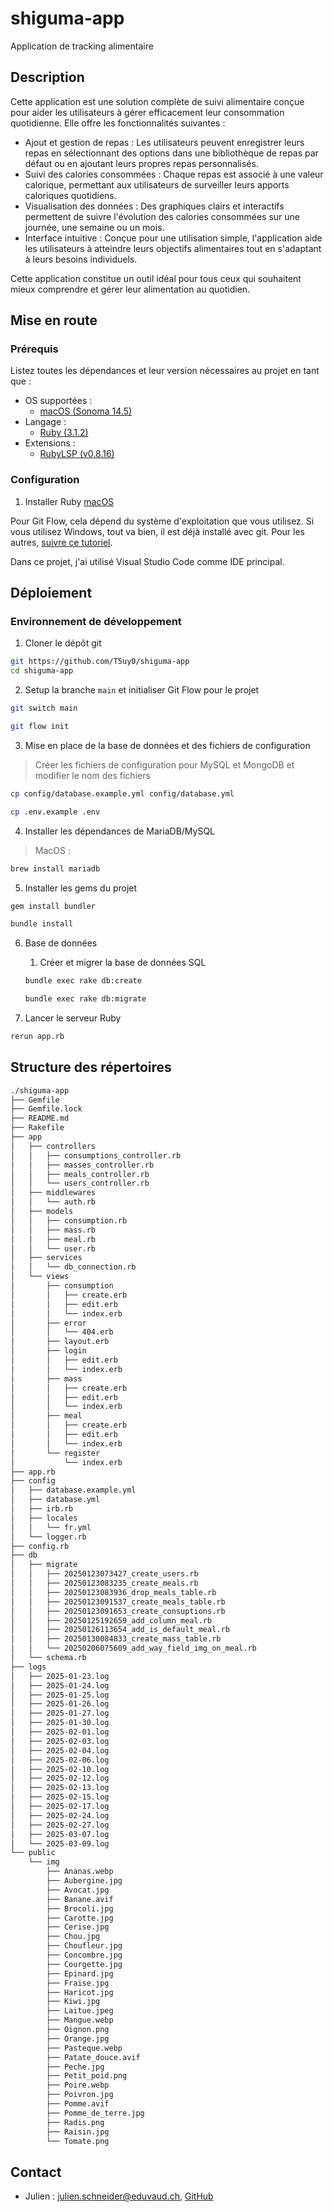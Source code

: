 # shiguma-app
Application de tracking alimentaire

## Description

Cette application est une solution complète de suivi alimentaire conçue pour aider les utilisateurs à gérer efficacement leur consommation quotidienne. Elle offre les fonctionnalités suivantes :

- Ajout et gestion de repas : Les utilisateurs peuvent enregistrer leurs repas en sélectionnant des options dans une bibliothèque de repas par défaut ou en ajoutant leurs propres repas personnalisés.
- Suivi des calories consommées : Chaque repas est associé à une valeur calorique, permettant aux utilisateurs de surveiller leurs apports caloriques quotidiens.
- Visualisation des données : Des graphiques clairs et interactifs permettent de suivre l'évolution des calories consommées sur une journée, une semaine ou un mois.
- Interface intuitive : Conçue pour une utilisation simple, l'application aide les utilisateurs à atteindre leurs objectifs alimentaires tout en s'adaptant à leurs besoins individuels.

Cette application constitue un outil idéal pour tous ceux qui souhaitent mieux comprendre et gérer leur alimentation au quotidien.

## Mise en route

### Prérequis

Listez toutes les dépendances et leur version nécessaires au projet en tant que :

- OS supportées :
  - [macOS (Sonoma 14.5)](https://www.iclarified.com/91544/where-to-download-macos-sonoma)
- Langage :
  - [Ruby (3.1.2)](https://www.ruby-lang.org/en/documentation/installation/)
- Extensions :
  - [RubyLSP (v0.8.16)](https://shopify.github.io/ruby-lsp/#with-vs-code)

### Configuration

1. Installer Ruby
   [macOS](https://www.ruby-lang.org/en/documentation/installation/#homebrew)

Pour Git Flow, cela dépend du système d'exploitation que vous utilisez. Si vous utilisez Windows, tout va bien, il est déjà installé avec git. Pour les autres, [suivre ce tutoriel](https://skoch.github.io/Git-Workflow/).

Dans ce projet, j'ai utilisé Visual Studio Code comme IDE principal.

## Déploiement

### Environnement de développement

1. Cloner le dépôt git

```bash
git https://github.com/T5uy0/shiguma-app
cd shiguma-app
```

2. Setup la branche `main` et initialiser Git Flow pour le projet

```bash
git switch main

git flow init
```

3. Mise en place de la base de données et des fichiers de configuration

> Créer les fichiers de configuration pour MySQL et MongoDB et modifier le nom des fichiers

```bash
cp config/database.example.yml config/database.yml

cp .env.example .env 
```

4. Installer les dépendances de MariaDB/MySQL

> MacOS :

```bash
brew install mariadb
```

5. Installer les gems du projet

```bash
gem install bundler

bundle install
```

6. Base de données

   1. Créer et migrer la base de données SQL

   ```bash
   bundle exec rake db:create

   bundle exec rake db:migrate
   ```

8. Lancer le serveur Ruby

```bash
rerun app.rb
```

## Structure des répertoires

```bash
./shiguma-app
├── Gemfile
├── Gemfile.lock
├── README.md
├── Rakefile
├── app
│   ├── controllers
│   │   ├── consumptions_controller.rb
│   │   ├── masses_controller.rb
│   │   ├── meals_controller.rb
│   │   └── users_controller.rb
│   ├── middlewares
│   │   └── auth.rb
│   ├── models
│   │   ├── consumption.rb
│   │   ├── mass.rb
│   │   ├── meal.rb
│   │   └── user.rb
│   ├── services
│   │   └── db_connection.rb
│   └── views
│       ├── consumption
│       │   ├── create.erb
│       │   ├── edit.erb
│       │   └── index.erb
│       ├── error
│       │   └── 404.erb
│       ├── layout.erb
│       ├── login
│       │   ├── edit.erb
│       │   └── index.erb
│       ├── mass
│       │   ├── create.erb
│       │   ├── edit.erb
│       │   └── index.erb
│       ├── meal
│       │   ├── create.erb
│       │   ├── edit.erb
│       │   └── index.erb
│       └── register
│           └── index.erb
├── app.rb
├── config
│   ├── database.example.yml
│   ├── database.yml
│   ├── irb.rb
│   ├── locales
│   │   └── fr.yml
│   └── logger.rb
├── config.rb
├── db
│   ├── migrate
│   │   ├── 20250123073427_create_users.rb
│   │   ├── 20250123083235_create_meals.rb
│   │   ├── 20250123083936_drop_meals_table.rb
│   │   ├── 20250123091537_create_meals_table.rb
│   │   ├── 20250123091653_create_consuptions.rb
│   │   ├── 20250125192659_add_column_meal.rb
│   │   ├── 20250126113654_add_is_default_meal.rb
│   │   ├── 20250130084833_create_mass_table.rb
│   │   └── 20250206075609_add_way_field_img_on_meal.rb
│   └── schema.rb
├── logs
│   ├── 2025-01-23.log
│   ├── 2025-01-24.log
│   ├── 2025-01-25.log
│   ├── 2025-01-26.log
│   ├── 2025-01-27.log
│   ├── 2025-01-30.log
│   ├── 2025-02-01.log
│   ├── 2025-02-03.log
│   ├── 2025-02-04.log
│   ├── 2025-02-06.log
│   ├── 2025-02-10.log
│   ├── 2025-02-12.log
│   ├── 2025-02-13.log
│   ├── 2025-02-15.log
│   ├── 2025-02-17.log
│   ├── 2025-02-24.log
│   ├── 2025-02-27.log
│   ├── 2025-03-07.log
│   └── 2025-03-09.log
└── public
    └── img
        ├── Ananas.webp
        ├── Aubergine.jpg
        ├── Avocat.jpg
        ├── Banane.avif
        ├── Brocoli.jpg
        ├── Carotte.jpg
        ├── Cerise.jpg
        ├── Chou.jpg
        ├── Choufleur.jpg
        ├── Concombre.jpg
        ├── Courgette.jpg
        ├── Epinard.jpg
        ├── Fraise.jpg
        ├── Haricot.jpg
        ├── Kiwi.jpg
        ├── Laitue.jpeg
        ├── Mangue.webp
        ├── Oignon.png
        ├── Orange.jpg
        ├── Pasteque.webp
        ├── Patate_douce.avif
        ├── Peche.jpg
        ├── Petit_poid.png
        ├── Poire.webp
        ├── Poivron.jpg
        ├── Pomme.avif
        ├── Pomme_de_terre.jpg
        ├── Radis.png
        ├── Raisin.jpg
        └── Tomate.png
```

## Contact
- Julien : <julien.schneider@eduvaud.ch>, [GitHub](https://github.com/T5uy0)
